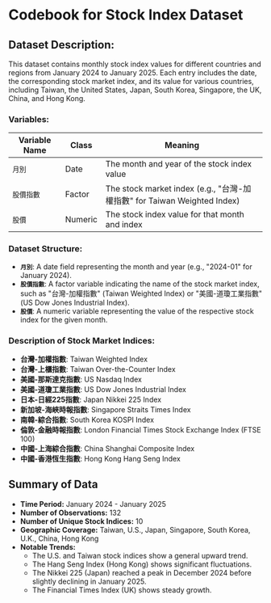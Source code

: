 # Codebook for Stock Index Dataset

## Dataset Description:

This dataset contains monthly stock index values for different countries and regions from January 2024 to January 2025. Each entry includes the date, the corresponding stock market index, and its value for various countries, including Taiwan, the United States, Japan, South Korea, Singapore, the UK, China, and Hong Kong.

### Variables:

| Variable Name | Class   | Meaning                                                                  |
|---------------|---------|--------------------------------------------------------------------------|
| `月別`        | Date    | The month and year of the stock index value                              |
| `股價指數`    | Factor  | The stock market index (e.g., "台灣-加權指數" for Taiwan Weighted Index) |
| `股價`        | Numeric | The stock index value for that month and index                           |

### Dataset Structure:

-   **`月別`**: A date field representing the month and year (e.g., "2024-01" for January 2024).
-   **`股價指數`**: A factor variable indicating the name of the stock market index, such as "台灣-加權指數" (Taiwan Weighted Index) or "美國-道瓊工業指數" (US Dow Jones Industrial Index).
-   **`股價`**: A numeric variable representing the value of the respective stock index for the given month.

### Description of Stock Market Indices:

-   **台灣-加權指數**: Taiwan Weighted Index
-   **台灣-上櫃指數**: Taiwan Over-the-Counter Index
-   **美國-那斯達克指數**: US Nasdaq Index
-   **美國-道瓊工業指數**: US Dow Jones Industrial Index
-   **日本-日經225指數**: Japan Nikkei 225 Index
-   **新加坡-海峽時報指數**: Singapore Straits Times Index
-   **南韓-綜合指數**: South Korea KOSPI Index
-   **倫敦-金融時報指數**: London Financial Times Stock Exchange Index (FTSE 100)
-   **中國-上海綜合指數**: China Shanghai Composite Index
-   **中國-香港恆生指數**: Hong Kong Hang Seng Index

## Summary of Data

-   **Time Period:** January 2024 - January 2025
-   **Number of Observations:** 132
-   **Number of Unique Stock Indices:** 10
-   **Geographic Coverage:** Taiwan, U.S., Japan, Singapore, South Korea, U.K., China, Hong Kong
-   **Notable Trends:**
    -   The U.S. and Taiwan stock indices show a general upward trend.
    -   The Hang Seng Index (Hong Kong) shows significant fluctuations.
    -   The Nikkei 225 (Japan) reached a peak in December 2024 before slightly declining in January 2025.
    -   The Financial Times Index (UK) shows steady growth.
